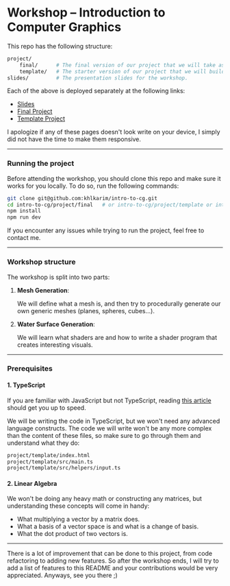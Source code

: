 # Workshop – Introduction to Computer Graphics

This repo has the following structure:

```bash
project/
    final/      # The final version of our project that we will take as reference.
    template/   # The starter version of our project that we will build on top of.
slides/         # The presentation slides for the workshop.
```

Each of the above is deployed separately at the following links:

* [Slides](https://slides-intro-to-cg.vercel.app)
* [Final Project](https://final-project-intro-to-cg.vercel.app)
* [Template Project](https://template-project-intro-to-cg.vercel.app)

I apologize if any of these pages doesn't look write on your device, I simply did not have the time to make them responsive.

---

### Running the project

Before attending the workshop, you should clone this repo and make sure it works for you locally.
To do so, run the following commands:

```bash
git clone git@github.com:khlkarim/intro-to-cg.git
cd intro-to-cg/project/final   # or intro-to-cg/project/template or intro-to-cg/slides
npm install
npm run dev
```

If you encounter any issues while trying to run the project, feel free to contact me.

---

### Workshop structure

The workshop is split into two parts:

1. **Mesh Generation**:

   We will define what a mesh is, and then try to procedurally generate our own generic meshes (planes, spheres, cubes...).

2. **Water Surface Generation**:

   We will learn what shaders are and how to write a shader program that creates interesting visuals.

---

### Prerequisites

#### 1. TypeScript

If you are familiar with JavaScript but not TypeScript, reading [this article](https://www.typescriptlang.org/docs/handbook/typescript-in-5-minutes.html) should get you up to speed.

We will be writing the code in TypeScript, but we won't need any advanced language constructs.
The code we will write won't be any more complex than the content of these files, so make sure to go through them and understand what they do:

```bash
project/template/index.html
project/template/src/main.ts
project/template/src/helpers/input.ts
```

#### 2. Linear Algebra

We won't be doing any heavy math or constructing any matrices, but understanding these concepts will come in handy:

* What multiplying a vector by a matrix does.
* What a basis of a vector space is and what is a change of basis.
* What the dot product of two vectors is.

---

There is a lot of improvement that can be done to this project, from code refactoring to adding new features. So after the workshop ends, I will try to add a list of features to this README and your contributions would be very appreciated. Anyways, see you there ;)